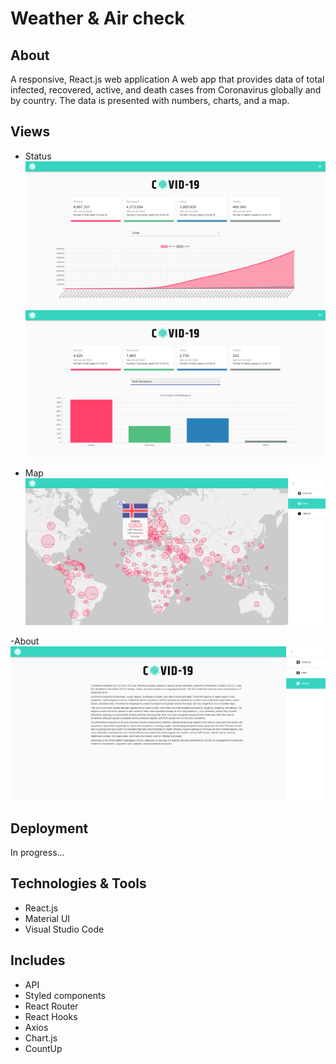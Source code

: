 # Weather & Air check

## About 

A responsive, React.js web application A web app that provides data of total infected, recovered, active, and death cases from Coronavirus globally and by country. 
The data is presented with numbers, charts, and a map.

## Views

- Status
![](git-images/1.PNG)
![](git-images/2.PNG)

- Map
![](git-images/3.PNG) 

-About
![](git-images/4.PNG)

## Deployment
In progress...

## Technologies & Tools

- React.js
- Material UI
- Visual Studio Code

## Includes

- API 
- Styled components
- React Router
- React Hooks
- Axios
- Chart.js
- CountUp


